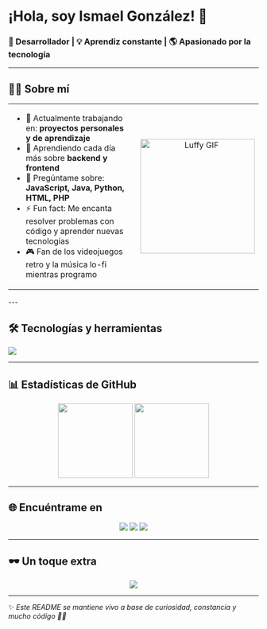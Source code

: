 # ¡Hola, soy Ismael González! 👋

### 🚀 Desarrollador | 💡 Aprendiz constante | 🌎 Apasionado por la tecnología

---

## 👨‍💻 Sobre mí
<table style="border: none; border-collapse: collapse;">
<tr style="border: none;">
<td style="border: none; vertical-align: top;">

- 🔭 Actualmente trabajando en: **proyectos personales y de aprendizaje**  
- 🌱 Aprendiendo cada día más sobre **backend y frontend**  
- 💬 Pregúntame sobre: **JavaScript, Java, Python, HTML, PHP**  
- ⚡ Fun fact: Me encanta resolver problemas con código y aprender nuevas tecnologías  
- 🎮 Fan de los videojuegos retro y la música lo-fi mientras programo  

</td>
<td style="border: none; padding-left: 20px;" align="center">
  <img src="https://media0.giphy.com/media/v1.Y2lkPTc5MGI3NjExdXl4dXN0dms3dnl2enl5dW9zOXVwMGhpbXNwdzkxbjRlYWFkN2lhcCZlcD12MV9pbnRlcm5hbF9naWZfYnlfaWQmY3Q9Zw/78XCFBGOlS6keY1Bil/giphy.gif" width="230" alt="Luffy GIF"/>
</td>
</tr>
</table>
---

## 🛠️ Tecnologías y herramientas
<p align="left">
  <img src="https://skillicons.dev/icons?i=js,java,python,html,php,git,github,vscode" />
</p>

---

## 📊 Estadísticas de GitHub
<p align="center">
  <img src="https://github-readme-stats.vercel.app/api?username=Ismael54369&show_icons=true&theme=tokyonight" height="150"/>
  <img src="https://github-readme-stats.vercel.app/api/top-langs/?username=Ismael54369&layout=compact&theme=tokyonight" height="150"/>
</p>

---

## 🌐 Encuéntrame en
<p align="center">
  <a href="https://github.com/Ismael54369"><img src="https://img.shields.io/badge/GitHub-181717?style=for-the-badge&logo=github&logoColor=white"/></a>
  <a href="https://www.linkedin.com/in/ismael-gonzalez/"><img src="https://img.shields.io/badge/LinkedIn-0077B5?style=for-the-badge&logo=linkedin&logoColor=white"/></a>
  <a href="mailto:ismael.gonzalez@example.com"><img src="https://img.shields.io/badge/Email-D14836?style=for-the-badge&logo=gmail&logoColor=white"/></a>
</p>

---

## 🕶️ Un toque extra

<p align="center">
  <img src="https://capsule-render.vercel.app/api?type=waving&color=0:6a00ff,100:00ffd5&height=150&section=footer&text=¡Gracias%20por%20visitar%20mi%20perfil!👋&fontColor=ffffff&fontSize=22&fontAlignY=65" />
</p>

---

✨ _Este README se mantiene vivo a base de curiosidad, constancia y mucho código 🧑‍💻_
